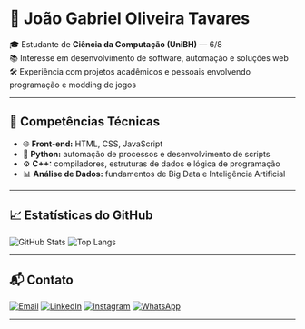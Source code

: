# 👋 João Gabriel Oliveira Tavares  

🎓 Estudante de **Ciência da Computação (UniBH)** — 6/8  
📚 Interesse em desenvolvimento de software, automação e soluções web  
🛠️ Experiência com projetos acadêmicos e pessoais envolvendo programação e modding de jogos  

---

## 🔧 Competências Técnicas  
- 🌐 **Front-end:** HTML, CSS, JavaScript  
- 🐍 **Python:** automação de processos e desenvolvimento de scripts  
- ⚙️ **C++:** compiladores, estruturas de dados e lógica de programação  
- 📊 **Análise de Dados:** fundamentos de Big Data e Inteligência Artificial  

---

## 📈 Estatísticas do GitHub  
![GitHub Stats](https://github-readme-stats.vercel.app/api?username=JoaoGabrielOT&show_icons=true&theme=tokyonight)  ![Top Langs](https://github-readme-stats.vercel.app/api/top-langs/?username=JoaoGabrielOT&layout=compact&theme=tokyonight)

---

## 📬 Contato  
[![Email](https://img.shields.io/badge/Email-D14836?style=for-the-badge&logo=gmail&logoColor=white)](mailto:joaogabrielot.ti@gmail.com)  [![LinkedIn](https://img.shields.io/badge/LinkedIn-0e76a8?style=for-the-badge&logo=linkedin&logoColor=white)]([https://linkedin.com/in/seulink](https://www.linkedin.com/in/joaogabrielot/))  [![Instagram](https://img.shields.io/badge/Instagram-E4405F?style=for-the-badge&logo=instagram&logoColor=white)]([https://instagram.com/seuinsta](https://www.instagram.com/joao.gabrielot/))  [![WhatsApp](https://img.shields.io/badge/WhatsApp-25D366?style=for-the-badge&logo=whatsapp&logoColor=white)](https://wa.me/5531982311519)

---

